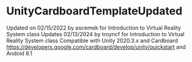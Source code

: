 # UnityCardboardTemplateUpdated
Updated on 02/15/2022 by ascemek for Introduction to Virtual Reality System class
Updates 02/13/2024 by troyncf for Introduction to Virtual Reality System class
Compatible with Unity 2020.3.x and Cardboard https://developers.google.com/cardboard/develop/unity/quickstart and Andoid 8.1
